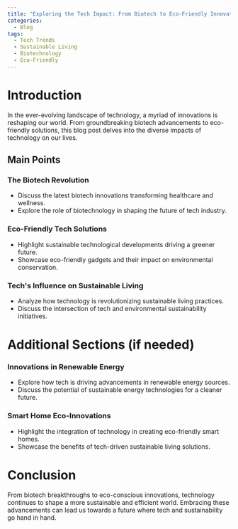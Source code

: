 ```yaml
---
title: "Exploring the Tech Impact: From Biotech to Eco-Friendly Innovations"
categories:
  - Blog
tags:
  - Tech Trends
  - Sustainable Living
  - Biotechnology
  - Eco-Friendly
---
```


# Introduction
In the ever-evolving landscape of technology, a myriad of innovations is reshaping our world. From groundbreaking biotech advancements to eco-friendly solutions, this blog post delves into the diverse impacts of technology on our lives.

## Main Points
### The Biotech Revolution
- Discuss the latest biotech innovations transforming healthcare and wellness.
- Explore the role of biotechnology in shaping the future of tech industry.

### Eco-Friendly Tech Solutions
- Highlight sustainable technological developments driving a greener future.
- Showcase eco-friendly gadgets and their impact on environmental conservation.

### Tech's Influence on Sustainable Living
- Analyze how technology is revolutionizing sustainable living practices.
- Discuss the intersection of tech and environmental sustainability initiatives.

# Additional Sections (if needed)
### Innovations in Renewable Energy
- Explore how tech is driving advancements in renewable energy sources.
- Discuss the potential of sustainable energy technologies for a cleaner future.

### Smart Home Eco-Innovations
- Highlight the integration of technology in creating eco-friendly smart homes.
- Showcase the benefits of tech-driven sustainable living solutions.

# Conclusion
From biotech breakthroughs to eco-conscious innovations, technology continues to shape a more sustainable and efficient world. Embracing these advancements can lead us towards a future where tech and sustainability go hand in hand.